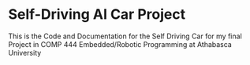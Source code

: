 # Self-Driving AI Car Project
 This is the Code and Documentation for the Self Driving Car for my final Project in COMP 444 Embedded/Robotic Programming at Athabasca University
